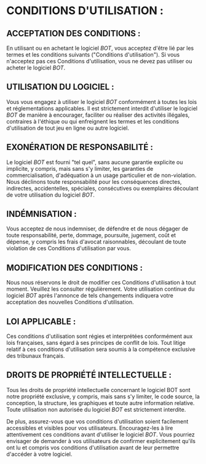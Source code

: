 # CONDITIONS D'UTILISATION :
## ACCEPTATION DES CONDITIONS :
En utilisant ou en achetant le logiciel *BOT*, vous acceptez d'être lié par les termes et les conditions suivants ("Conditions d'utilisation"). Si vous n'acceptez pas ces Conditions d'utilisation, vous ne devez pas utiliser ou acheter le logiciel *BOT*.

## UTILISATION DU LOGICIEL :
Vous vous engagez à utiliser le logiciel *BOT* conformément à toutes les lois et réglementations applicables. Il est strictement interdit d'utiliser le logiciel *BOT* de manière à encourager, faciliter ou réaliser des activités illégales, contraires à l'éthique ou qui enfreignent les termes et les conditions d'utilisation de tout jeu en ligne ou autre logiciel.

## EXONÉRATION DE RESPONSABILITÉ :
Le logiciel *BOT* est fourni "tel quel", sans aucune garantie explicite ou implicite, y compris, mais sans s'y limiter, les garanties de commercialisation, d'adéquation à un usage particulier et de non-violation. Nous déclinons toute responsabilité pour les conséquences directes, indirectes, accidentelles, spéciales, consécutives ou exemplaires découlant de votre utilisation du logiciel *BOT*.

## INDÉMNISATION :
Vous acceptez de nous indemniser, de défendre et de nous dégager de toute responsabilité, perte, dommage, poursuite, jugement, coût et dépense, y compris les frais d'avocat raisonnables, découlant de toute violation de ces Conditions d'utilisation par vous.

## MODIFICATION DES CONDITIONS :
Nous nous réservons le droit de modifier ces Conditions d'utilisation à tout moment. Veuillez les consulter régulièrement. Votre utilisation continue du logiciel *BOT* après l'annonce de tels changements indiquera votre acceptation des nouvelles Conditions d'utilisation.

## LOI APPLICABLE :
Ces conditions d'utilisation sont régies et interprétées conformément aux lois françaises, sans égard à ses principes de conflit de lois. Tout litige relatif à ces conditions d'utilisation sera soumis à la compétence exclusive des tribunaux français.

## DROITS DE PROPRIÉTÉ INTELLECTUELLE :
Tous les droits de propriété intellectuelle concernant le logiciel BOT sont notre propriété exclusive, y compris, mais sans s'y limiter, le code source, la conception, la structure, les graphiques et toute autre information relative. Toute utilisation non autorisée du logiciel *BOT* est strictement interdite.

De plus, assurez-vous que vos conditions d'utilisation soient facilement accessibles et visibles pour vos utilisateurs. Encouragez-les à lire attentivement ces conditions avant d'utiliser le logiciel *BOT*. Vous pourriez envisager de demander à vos utilisateurs de confirmer explicitement qu'ils ont lu et compris vos conditions d'utilisation avant de leur permettre d'accéder à votre logiciel.